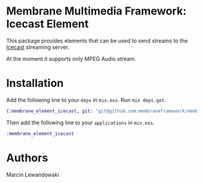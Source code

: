 # Membrane Multimedia Framework: Icecast Element

This package provides elements that can be used to send streams to the
[Icecast](http://icecast.org) streaming server.

At the moment it supports only MPEG Audio stream.

# Installation

Add the following line to your `deps` in `mix.exs`.  Run `mix deps.get`.

```elixir
{:membrane_element_icecast, git: "git@github.com:membraneframework/membrane-element-icecast.git"}
```

Then add the following line to your `applications` in `mix.exs`.

```elixir
:membrane_element_icecast
```

# Authors

Marcin Lewandowski
